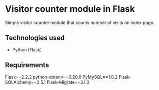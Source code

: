 # Visitor counter module in Flask

Simple visitor counter module that counts number of visits on index page.

## Technologies used

- Python (Flask)

## Requirements

Flask==2.2.2
python-dotenv==0.20.0
PyMySQL==1.0.2
Flask-SQLAlchemy==2.5.1
Flask-Migrate==3.1.0
